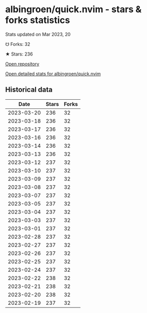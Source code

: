 # albingroen/quick.nvim - stars & forks statistics

Stats updated on Mar 2023, 20

☋ Forks: 32

★ Stars: 236

[Open repository](https://github.com/albingroen/quick.nvim)

[Open detailed stats for albingroen/quick.nvim](https://reviewgithub.com/rep/albingroen/quick.nvim)

## Historical data
| Date | Stars | Forks |
|------|-------|-------|
| 2023-03-20 | 236 | 32 | 
| 2023-03-18 | 236 | 32 | 
| 2023-03-17 | 236 | 32 | 
| 2023-03-16 | 236 | 32 | 
| 2023-03-14 | 236 | 32 | 
| 2023-03-13 | 236 | 32 | 
| 2023-03-12 | 237 | 32 | 
| 2023-03-10 | 237 | 32 | 
| 2023-03-09 | 237 | 32 | 
| 2023-03-08 | 237 | 32 | 
| 2023-03-07 | 237 | 32 | 
| 2023-03-05 | 237 | 32 | 
| 2023-03-04 | 237 | 32 | 
| 2023-03-03 | 237 | 32 | 
| 2023-03-01 | 237 | 32 | 
| 2023-02-28 | 237 | 32 | 
| 2023-02-27 | 237 | 32 | 
| 2023-02-26 | 237 | 32 | 
| 2023-02-25 | 237 | 32 | 
| 2023-02-24 | 237 | 32 | 
| 2023-02-22 | 238 | 32 | 
| 2023-02-21 | 238 | 32 | 
| 2023-02-20 | 238 | 32 | 
| 2023-02-19 | 237 | 32 | 

